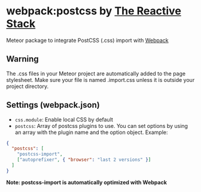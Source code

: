 # webpack:postcss by [The Reactive Stack](https://thereactivestack.com)
Meteor package to integrate PostCSS (.css) import with [Webpack](https://github.com/thereactivestack/meteor-webpack)

## Warning
The .css files in your Meteor project are automatically added to the page stylesheet. Make sure your file is named .import.css unless it is outside your project directory.

## Settings (webpack.json)
- `css.module`: Enable local CSS by default
- `postcss`: Array of postcss plugins to use. You can set options by using an array with the plugin name and the option object. Example: 

```json
{
  "postcss": [
    "postcss-import",
    ["autoprefixer", { "browser": "last 2 versions" }]
  ]
}
```

**Note: postcss-import is automatically optimized with Webpack**
